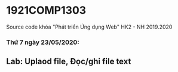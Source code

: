 # 1921COMP1303
Source code khóa "Phát triển Ứng dụng Web" HK2 - NH 2019.2020

### Thứ 7 ngày 23/05/2020:
## Lab: Uplaod file, Đọc/ghi file text